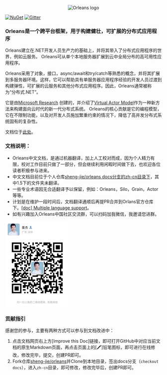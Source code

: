 <p align="center">
  <image src="https://raw.githubusercontent.com/dotnet/orleans/gh-pages/assets/logo_full.png" alt="Orleans logo" width="600px">
</p>

[![NuGet](https://img.shields.io/nuget/v/Microsoft.Orleans.Core.svg?style=flat)](http://www.nuget.org/profiles/Orleans)
[![Gitter](https://badges.gitter.im/Join%20Chat.svg)](https://gitter.im/dotnet/orleans?utm_source=badge&utm_medium=badge&utm_campaign=pr-badge)

### Orleans是一个跨平台框架，用于构建健壮，可扩展的分布式应用程序

Orleans建立在.NET开发人员生产力的基础上，并将其带入了分布式应用程序的世界，例如云服务。 Orleans可从单个本地服务器扩展到云中全局分布的高可用性应用程序。

Orleans采用了对象，接口，async/await和try/catch等熟悉的概念，并将其扩展到多服务器环境。这样，它可以帮助具有单服务器应用程序经验的开发人员过渡到构建弹性，可扩展的云服务和其他分布式应用程序。因此，Orleans通常被称为“分布式.NET”。

它是由[Microsoft Research](http://research.microsoft.com/projects/orleans/) 创建的，并介绍了[Virtual Actor Model](http://research.microsoft.com/apps/pubs/default.aspx?id=210931)作为一种新方法来构建面向云时代的新一代分布式系统。 Orleans的核心贡献是它的编程模型，它在不限制功能，以及对开发人员施加繁重约束的情况下，降低了高并发分布式系统固有的复杂性。

文档位于[此处](Documentation/index.md)。


### 文档说明：
* Orleans中文文档，是通过机器翻译，加上人工校对而成，因为个人精力有限，校对工作目前只做了一部分，但会继续利用闲暇时间做下去，也欢迎各位读者积极参与进来。
* 中文文档目前位于个人仓库[sheng-jie/orleans docs分支的zh-cn目录下](https://github.com/sheng-jie/orleans/tree/docs/zh-cn)，其中1.5下的文件夹未翻译。
* 一些专业术语因无合适翻译予以保留，例如：Orleans，Silo，Grain，Actor 等等。
* 计划是在维护一段时间后，文档翻译通顺后再提PR合并到Orlans官方仓库下。[[doc] Multiple language support](https://github.com/dotnet/orleans/issues/6075)。
* 如有兴趣加入Orleans中国社区交流群，可以扫码加我微信，我邀请您进群。

![](./images/weixin.jpg)

### 贡献指引
感谢您的参与，主要有两种方式可以参与到文档改进中：
1. 点击文档网页右上方[Improve this Doc]链接，即可打开GitHub中对应当前文档的原生Markdown页面，再点击页面上的[🖍]铅笔图标，即可进行在线修改，修改完毕，提交，创建PR即可。
2. Fork仓库[sheng-jie/orleans](https://github.com/sheng-jie/orleans)并Clone到本地目录，签出docs分支（`checkout docs`），进入`zh-cn`目录，即可修改，修改完毕后，创建PR即可。
